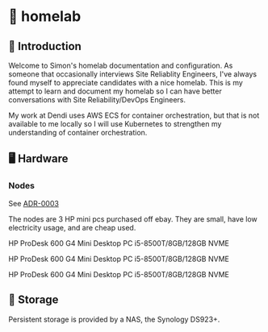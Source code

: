 # 🏡 homelab

## 👋 Introduction
Welcome to Simon's homelab documentation and configuration.
As someone that occasionally interviews Site Reliablity Engineers, I've always found myself to appreciate candidates with a nice homelab.
This is my attempt to learn and document my homelab so I can have better conversations with Site Reliability/DevOps Engineers. 

My work at Dendi uses AWS ECS for container orchestration, but that is not available to me locally so I will use Kubernetes to strengthen my understanding of container orchestration.

## 🖥️ Hardware

### Nodes

See [ADR-0003](/adr/0003-node-hardware-os.md)

The nodes are 3 HP mini pcs purchased off ebay. They are small, have low electricity usage, and are cheap used.

HP ProDesk 600 G4 Mini Desktop PC i5-8500T/8GB/128GB NVME

HP ProDesk 600 G4 Mini Desktop PC i5-8500T/8GB/128GB NVME

HP ProDesk 600 G4 Mini Desktop PC i5-8500T/8GB/128GB NVME

## 💽 Storage

Persistent storage is provided by a NAS, the Synology DS923+.
